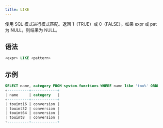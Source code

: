 ```yaml
---
title: LIKE
---
```


使用 SQL 模式进行模式匹配。返回 1（TRUE）或 0（FALSE）。如果 expr 或 pat 为 NULL，则结果为 NULL。

## 语法

```sql
<expr> LIKE <pattern>
```

## 示例

```sql
SELECT name, category FROM system.functions WHERE name like 'tou%' ORDER BY name;
+----------+------------+
| name     | category   |
+----------+------------+
| touint16 | conversion |
| touint32 | conversion |
| touint64 | conversion |
| touint8  | conversion |
+----------+------------+
```